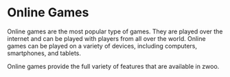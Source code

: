 # Online Games

Online games are the most popular type of games. They are played over the internet and can be played with players from all over the world. Online games can be played on a variety of devices, including computers, smartphones, and tablets.

Online games provide the full variety of features that are available in zwoo. 